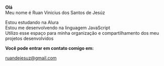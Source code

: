 <strong>Olá</strong><br>
Meu nome é Ruan Vinicius dos Santos de Jesúz

Estou estudando na Alura<br>
Estou me desenvolvendo na linguagem JavaScript<br>
Utilizo esse espaço para minha organização e compartilhamento dos meu projetos desenvolvidos

<strong>Você pode entrar em contato comigo em:</strong>

ruandejesuz@gmail.com<br>
